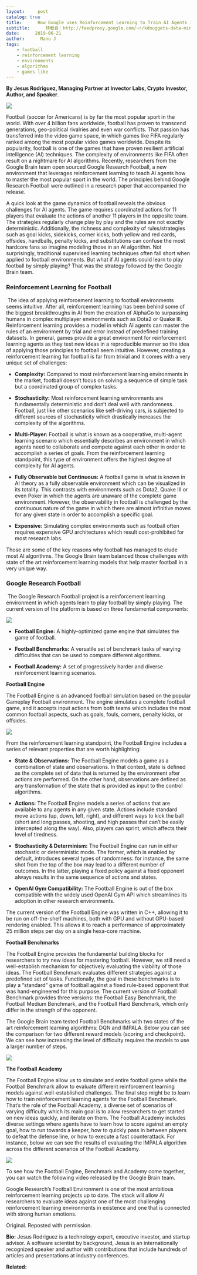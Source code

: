 ```yaml
---
layout:     post
catalog: true
title:      How Google uses Reinforcement Learning to Train AI Agents in the Most Popular Sport in the World
subtitle:      转载自：http://feedproxy.google.com/~r/kdnuggets-data-mining-analytics/~3/Lg6zw30GRaE/google-reinforcement-learning-ai-agents-sport.html
date:      2019-06-21
author:      Manu J
tags:
    - football
    - reinforcement learning
    - environments
    - algorithms
    - games like
---
```


**By Jesus Rodriguez, Managing Partner at Invector Labs, Crypto Investor, Author, and Speaker**.

![](https://cdn-images-1.medium.com/max/1600/1*kCt9o-J9BKQr_WNvAbilPg.jpeg)


Football (soccer for Americans) is by far the most popular sport in the world. With over 4 billion fans worldwide, football has proven to transcend generations, geo-political rivalries and even war conflicts. That passion has transferred into the video game space, in which games like FIFA regularly ranked among the most popular video games worldwide. Despite its popularity, football is one of the games that have proven resilient artificial intelligence (AI) techniques. The complexity of environments like FIFA often result on a nightmare for AI algorithms. Recently, researchers from the Google Brain team open sourced Google Research Football, a new environment that leverages reinforcement learning to teach AI agents how to master the most popular sport in the world. The principles behind Google Research Football were outlined in a research paper that accompanied the release.

A quick look at the game dynamics of football reveals the obvious challenges for AI agents. The game requires coordinated actions for 11 players that evaluate the actions of another 11 players in the opposite team. The strategies regularly change play by play and the rules are not exactly deterministic. Additionally, the richness and complexity of rules/strategies such as goal kicks, sidekicks, corner kicks, both yellow and red cards, offsides, handballs, penalty kicks, and substitutions can confuse the most hardcore fans so imagine modeling those in an AI algorithm. Not surprisingly, traditional supervised learning techniques often fall short when applied to football environments. But what if AI agents could learn to play football by simply playing? That was the strategy followed by the Google Brain team.

### Reinforcement Learning for Football

 The idea of applying reinforcement learning to football environments seems intuitive. After all, reinforcement learning has been behind some of the biggest breakthroughs in AI from the creation of AlphaGo to surpassing humans in complex multiplayer environments such as Dota2 or Quake III. Reinforcement learning provides a model in which AI agents can master the rules of an environment by trial and error instead of predefined training datasets. In general, games provide a great environment for reinforcement learning agents as they test new ideas in a reproducible manner so the idea of applying those principles to football seem intuitive. However, creating a reinforcement learning for football is far from trivial and it comes with a very unique set of challenges:

- **Complexity:** Compared to most reinforcement learning environments in the market, football doesn’t focus on solving a sequence of simple task but a coordinated group of complex tasks.

- **Stochasticity:** Most reinforcement learning environments are fundamentally deterministic and don’t deal well with randomness. Football, just like other scenarios like self-driving cars, is subjected to different sources of stochasticity which drastically increases the complexity of the algorithms.

- **Multi-Player:** Football is what is known as a cooperative, multi-agent learning scenario which essentially describes an environment in which agents need to collaborate and compete against each other in order to accomplish a series of goals. From the reinforcement learning standpoint, this type of environment offers the highest degree of complexity for AI agents.

- **Fully Observable but Continuous:** A football game is what is known in AI theory as a fully observable environment which can be visualized in its totality. This contrasts with environments such as Dota2, Quake III or even Poker in which the agents are unaware of the complete game environment. However, the observability in football is challenged by the continuous nature of the game in which there are almost infinitive moves for any given state in order to accomplish a specific goal.

- **Expensive:** Simulating complex environments such as football often requires expensive GPU architectures which result cost-prohibited for most research labs.


Those are some of the key reasons why football has managed to elude most AI algorithms. The Google Brain team balanced those challenges with state of the art reinforcement learning models that help master football in a very unique way.

### Google Research Football

 The Google Research Football project is a reinforcement learning environment in which agents learn to play football by simply playing. The current version of the platform is based on three fundamental components:

![](https://cdn-images-1.medium.com/max/1600/1*0mS01mY6Hd9Kpbq8EUVSxQ.png)


- **Football Engine:** A highly-optimized game engine that simulates the game of football.

- **Football Benchmarks:** A versatile set of benchmark tasks of varying difficulties that can be used to compare different algorithms.

- **Football Academy:** A set of progressively harder and diverse reinforcement learning scenarios.


**Football Engine**

The Football Engine is an advanced football simulation based on the popular Gameplay Football environment. The engine simulates a complete football game, and it accepts input actions from both teams which includes the most common football aspects, such as goals, fouls, corners, penalty kicks, or offsides.

![](https://cdn-images-1.medium.com/max/1600/1*gH2A8JGnq24oOzgTRnIhSw.png)


From the reinforcement learning standpoint, the Football Engine includes a series of relevant properties that are worth highlighting:

- **State & Observations:** The Football Engine models a game as a combination of state and observations. In that context, state is defined as the complete set of data that is returned by the environment after actions are performed. On the other hand, observations are defined as any transformation of the state that is provided as input to the control algorithms.

- **Actions:** The Football Engine models a series of actions that are available to any agents in any given state. Actions include standard move actions (up, down, left, right), and different ways to kick the ball (short and long passes, shooting, and high passes that can’t be easily intercepted along the way). Also, players can sprint, which affects their level of tiredness.

- **Stochasticity & Determinism:** The Football Engine can run in either stochastic or deterministic mode. The former, which is enabled by default, introduces several types of randomness: for instance, the same shot from the top of the box may lead to a different number of outcomes. In the latter, playing a fixed policy against a fixed opponent always results in the same sequence of actions and states.

- **OpenAI Gym Compatibility:** The Football Engine is out of the box compatible with the widely used OpenAI Gym API which streamlines its adoption in other research environments.


The current version of the Football Engine was written in C++, allowing it to be run on off-the-shelf machines, both with GPU and without GPU-based rendering enabled. This allows it to reach a performance of approximately 25 million steps per day on a single hexa-core machine.

**Football Benchmarks**

The Football Engine provides the fundamental building blocks for researchers to try new ideas for mastering football. However, we still need a well-establish mechanism for objectively evaluating the viability of those ideas. The Football Benchmark evaluates different strategies against a predefined set of tasks. Functionally, the goal in these benchmarks is to play a “standard” game of football against a fixed rule-based opponent that was hand-engineered for this purpose. The current version of Football Benchmark provides three versions: the Football Easy Benchmark, the Football Medium Benchmark, and the Football Hard Benchmark, which only differ in the strength of the opponent.

The Google Brain team tested Football Benchmarks with two states of the art reinforcement learning algorithms: DQN and IMPALA. Below you can see the comparison for two different reward models (scoring and checkpoint). We can see how increasing the level of difficulty requires the models to use a larger number of steps.

![](https://cdn-images-1.medium.com/max/1600/1*T6iObbcwNO4o_qPw_YMlwQ.png)


**The Football Academy**

The Football Engine allow us to simulate and entire football game while the Football Benchmark allow to evaluate different reinforcement learning models against well-established challenges. The final step might be to learn how to train reinforcement learning agents for the Football Benchmark. That’s the role of the Football Academy, a diverse set of scenarios of varying difficulty which its main goal is to allow researchers to get started on new ideas quickly, and iterate on them. The Football Academy includes diverse settings where agents have to learn how to score against an empty goal, how to run towards a keeper, how to quickly pass in between players to defeat the defense line, or how to execute a fast counterattack. For instance, below we can see the results of evaluating the IMPALA algorithm across the different scenarios of the Football Academy.

![](https://cdn-images-1.medium.com/max/1600/1*bCCuyLo4k0EsAswtSPtwiw.png)


To see how the Football Engine, Benchmark and Academy come together, you can watch the following video released by the Google Brain team.

Google Research’s Football Environment is one of the most ambitious reinforcement learning projects up to date. The stack will allow AI researchers to evaluate ideas against one of the most challenging reinforcement learning environments in existence and one that is connected with strong human emotions.

Original. Reposted with permission.

**Bio:** Jesus Rodriguez is a technology expert, executive investor, and startup advisor. A software scientist by background, Jesus is an internationally recognized speaker and author with contributions that include hundreds of articles and presentations at industry conferences. 

**Related:**


